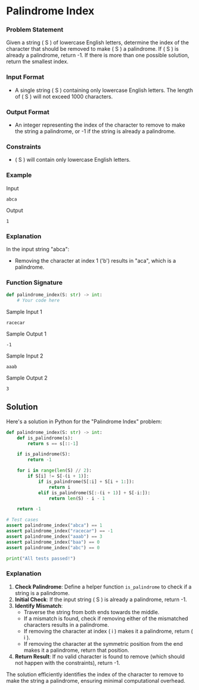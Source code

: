 # Palindrome Index

### Problem Statement

Given a string \( S \) of lowercase English letters, determine the index of the character that should be removed to make \( S \) a palindrome. If \( S \) is already a palindrome, return -1. If there is more than one possible solution, return the smallest index.

### Input Format

- A single string \( S \) containing only lowercase English letters. The length of \( S \) will not exceed 1000 characters.

### Output Format

- An integer representing the index of the character to remove to make the string a palindrome, or -1 if the string is already a palindrome.

### Constraints

- \( S \) will contain only lowercase English letters.

### Example

Input 
```
abca
```

Output 
```
1
```

### Explanation

In the input string "abca":
- Removing the character at index 1 ('b') results in "aca", which is a palindrome.

### Function Signature
```python
def palindrome_index(S: str) -> int:
    # Your code here
```

Sample Input 1
```
racecar
```

Sample Output 1
```
-1
```

Sample Input 2
```
aaab
```

Sample Output 2
```
3
```

## Solution

Here's a solution in Python for the "Palindrome Index" problem:

```python
def palindrome_index(S: str) -> int:
    def is_palindrome(s):
        return s == s[::-1]

    if is_palindrome(S):
        return -1

    for i in range(len(S) // 2):
        if S[i] != S[-(i + 1)]:
            if is_palindrome(S[:i] + S[i + 1:]):
                return i
            elif is_palindrome(S[:-(i + 1)] + S[-i:]):
                return len(S) - i - 1

    return -1

# Test cases
assert palindrome_index("abca") == 1
assert palindrome_index("racecar") == -1
assert palindrome_index("aaab") == 3
assert palindrome_index("baa") == 0
assert palindrome_index("abc") == 0

print("All tests passed!")
```

### Explanation

1. **Check Palindrome**: Define a helper function `is_palindrome` to check if a string is a palindrome.
2. **Initial Check**: If the input string \( S \) is already a palindrome, return -1.
3. **Identify Mismatch**:
   - Traverse the string from both ends towards the middle.
   - If a mismatch is found, check if removing either of the mismatched characters results in a palindrome.
   - If removing the character at index \( i \) makes it a palindrome, return \( i \).
   - If removing the character at the symmetric position from the end makes it a palindrome, return that position.
4. **Return Result**: If no valid character is found to remove (which should not happen with the constraints), return -1.

The solution efficiently identifies the index of the character to remove to make the string a palindrome, ensuring minimal computational overhead.